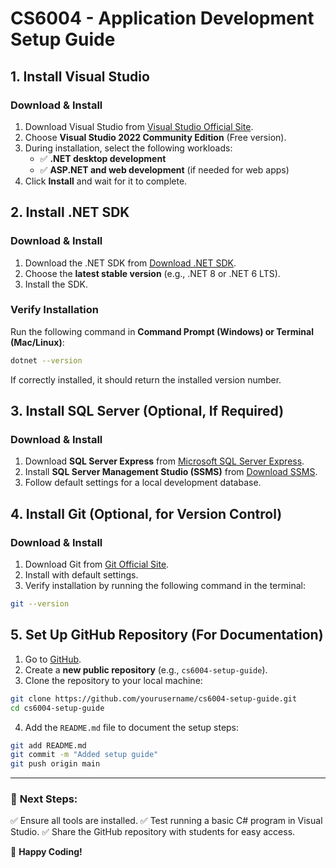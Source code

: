 # CS6004 - Application Development Setup Guide

## 1. Install Visual Studio
### Download & Install
1. Download Visual Studio from [Visual Studio Official Site](https://visualstudio.microsoft.com/).
2. Choose **Visual Studio 2022 Community Edition** (Free version).
3. During installation, select the following workloads:
   - ✅ **.NET desktop development**
   - ✅ **ASP.NET and web development** (if needed for web apps)
4. Click **Install** and wait for it to complete.

## 2. Install .NET SDK
### Download & Install
1. Download the .NET SDK from [Download .NET SDK](https://dotnet.microsoft.com/en-us/download).
2. Choose the **latest stable version** (e.g., .NET 8 or .NET 6 LTS).
3. Install the SDK.

### Verify Installation
Run the following command in **Command Prompt (Windows) or Terminal (Mac/Linux)**:
```sh
dotnet --version
```
If correctly installed, it should return the installed version number.

## 3. Install SQL Server (Optional, If Required)
### Download & Install
1. Download **SQL Server Express** from [Microsoft SQL Server Express](https://www.microsoft.com/en-us/sql-server/sql-server-downloads).
2. Install **SQL Server Management Studio (SSMS)** from [Download SSMS](https://aka.ms/ssmsfullsetup).
3. Follow default settings for a local development database.

## 4. Install Git (Optional, for Version Control)
### Download & Install
1. Download Git from [Git Official Site](https://git-scm.com/).
2. Install with default settings.
3. Verify installation by running the following command in the terminal:
```sh
git --version
```

## 5. Set Up GitHub Repository (For Documentation)
1. Go to [GitHub](https://github.com/).
2. Create a **new public repository** (e.g., `cs6004-setup-guide`).
3. Clone the repository to your local machine:
```sh
git clone https://github.com/yourusername/cs6004-setup-guide.git
cd cs6004-setup-guide
```
4. Add the `README.md` file to document the setup steps:
```sh
git add README.md
git commit -m "Added setup guide"
git push origin main
```

---
### 🎯 **Next Steps:**
✅ Ensure all tools are installed.
✅ Test running a basic C# program in Visual Studio.
✅ Share the GitHub repository with students for easy access.

🚀 **Happy Coding!**
